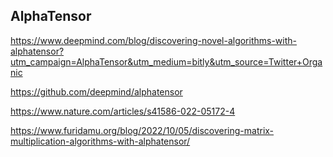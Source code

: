 ## AlphaTensor

https://www.deepmind.com/blog/discovering-novel-algorithms-with-alphatensor?utm_campaign=AlphaTensor&utm_medium=bitly&utm_source=Twitter+Organic

https://github.com/deepmind/alphatensor

https://www.nature.com/articles/s41586-022-05172-4

https://www.furidamu.org/blog/2022/10/05/discovering-matrix-multiplication-algorithms-with-alphatensor/
